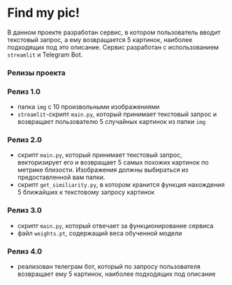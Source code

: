 # Find my pic!

В данном проекте разработан сервис, в котором пользователь вводит текстовый запрос, а ему возвращается 5 картинок, наиболее подходящих под это описание. 
Сервис разработан с использованием `streamlit` и Telegram Bot.

### Релизы проекта

### Релиз 1.0 

* папка `img` с 10 произвольными изображениями
* `streamlit`-скрипт `main.py`, который принимает текстовый запрос и возвращает пользователю 5 случайных картинок из папки `img`

### Релиз 2.0

* скрипт `main.py`, который принимает текстовый запрос, векторизирует его и возвращает 5 самых похожих картинок по метрике близости. Изображения должны выбираться из предоставленной вам папки. 
* скрипт `get_similiarity.py`, в котором хранится функция нахождения 5 ближайших к текстовому запросу картинок 

### Релиз 3.0

* скрипт `main.py`, который отвечает за функционирование сервиса
* файл `weights.pt`, содержащий веса обученной модели

### Релиз 4.0

* реализован телеграм бот, который по запросу пользователя возвращает ему 5 картинок, наиболее подходящих под описание
